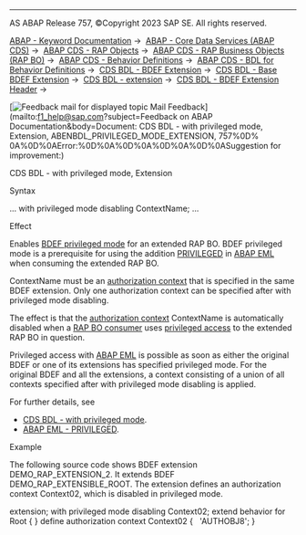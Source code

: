  

* * *

AS ABAP Release 757, ©Copyright 2023 SAP SE. All rights reserved.

[ABAP - Keyword Documentation](javascript:call_link\('abenabap.htm'\)) →  [ABAP - Core Data Services (ABAP CDS)](javascript:call_link\('abencds.htm'\)) →  [ABAP CDS - RAP Objects](javascript:call_link\('abencds_rap_objects.htm'\)) →  [ABAP CDS - RAP Business Objects (RAP BO)](javascript:call_link\('abencds_rap_business_objects.htm'\)) →  [ABAP CDS - Behavior Definitions](javascript:call_link\('abencds_bdef.htm'\)) →  [ABAP CDS - BDL for Behavior Definitions](javascript:call_link\('abenbdl.htm'\)) →  [CDS BDL - BDEF Extension](javascript:call_link\('abenbdl_extension.htm'\)) →  [CDS BDL - Base BDEF Extension](javascript:call_link\('abenbdl_extensibility_managed_unm.htm'\)) →  [CDS BDL - extension](javascript:call_link\('abenbdl_extension_syntax.htm'\)) →  [CDS BDL - BDEF Extension Header](javascript:call_link\('abenbdl_extension_header.htm'\)) → 

 [![](Mail.gif?object=Mail.gif&sap-language=EN "Feedback mail for displayed topic") Mail Feedback](mailto:f1_help@sap.com?subject=Feedback on ABAP Documentation&body=Document: CDS BDL - with privileged mode, Extension, ABENBDL_PRIVILEGED_MODE_EXTENSION, 757%0D%
0A%0D%0AError:%0D%0A%0D%0A%0D%0A%0D%0ASuggestion for improvement:)

CDS BDL - with privileged mode, Extension

Syntax

...
with privileged mode disabling ContextName;
...

Effect

Enables [BDEF privileged mode](javascript:call_link\('abenrap_privileged_mode_glosry.htm'\) "Glossary Entry") for an extended RAP BO. BDEF privileged mode is a prerequisite for using the addition [PRIVILEGED](javascript:call_link\('abapeml_privileged.htm'\)) in [ABAP EML](javascript:call_link\('abenabap_eml_glosry.htm'\) "Glossary Entry") when consuming the extended RAP BO.

ContextName must be an [authorization context](javascript:call_link\('abencds_auth_context_glosry.htm'\) "Glossary Entry") that is specified in the same BDEF extension. Only one authorization context can be specified after with privileged mode disabling.

The effect is that the [authorization context](javascript:call_link\('abencds_auth_context_glosry.htm'\) "Glossary Entry") ContextName is automatically disabled when a [RAP BO consumer](javascript:call_link\('abenrap_bo_consumer_glosry.htm'\) "Glossary Entry") uses [privileged access](javascript:call_link\('abapeml_privileged.htm'\)) to the extended RAP BO in question.

Privileged access with [ABAP EML](javascript:call_link\('abenabap_eml_glosry.htm'\) "Glossary Entry") is possible as soon as either the original BDEF or one of its extensions has specified privileged mode. For the original BDEF and all the extensions, a context consisting of a union of all contexts specified after with privileged mode disabling is applied.

For further details, see

-   [CDS BDL - with privileged mode](javascript:call_link\('abenbdl_privileged_mode.htm'\)).
-   [ABAP EML - PRIVILEGED](javascript:call_link\('abapeml_privileged.htm'\)).

Example

The following source code shows BDEF extension DEMO\_RAP\_EXTENSION\_2. It extends BDEF DEMO\_RAP\_EXTENSIBLE\_ROOT. The extension defines an authorization context Context02, which is disabled in privileged mode.

extension;
with privileged mode disabling Context02;
extend behavior for Root
{
}
define authorization context Context02
{
  'AUTHOBJ8';
}